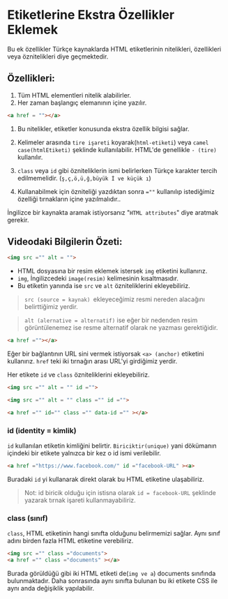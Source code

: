 # **Etiketlerine Ekstra Özellikler Eklemek**

Bu ek özellikler Türkçe kaynaklarda HTML etiketlerinin nitelikleri, özellikleri veya öznitelikleri diye geçmektedir.

## **Özellikleri:**
1. Tüm HTML elementleri nitelik alabilirler.
2. Her zaman başlangıç elemanının içine yazılır.
```html
<a href = ""></a>
```
1. Bu nitelikler, etiketler konusunda ekstra özellik bilgisi sağlar.

2. Kelimeler arasında `tire işareti` koyarak(`html-etiketi`) veya `camel case(htmlEtiketi)` şeklinde kullanılabilir. HTML'de genellikle `- (tire)` kullanılır.

3. `class` veya `id` gibi özniteliklerin ismi belirlerken Türkçe karakter tercih edilmemelidir. (`ş,ç,ö,ü,ğ,büyük İ ve küçük ı`)

4. Kullanabilmek için özniteliği yazdıktan sonra `=""` kullanılıp istediğimiz özelliği tırnakların içine yazılmalıdır..

İngilizce bir kaynakta aramak istiyorsanız "`HTML attributes`" diye aratmak gerekir.

## **Videodaki Bilgilerin Özeti:**

```html
<img src ="" alt = "">
```
- HTML dosyasına bir resim eklemek istersek `img` etiketini kullanırız. 
- `img`, İngilizcedeki `image(resim)` kelimesinin kısaltmasıdır. 
- Bu etiketin yanında ise `src` ve `alt` özniteliklerini ekleyebiliriz. 

>`src (source = kaynak) `ekleyeceğimiz resmi nereden alacağını belirttiğimiz yerdir.

> `alt (alernative = alternatif)` ise eğer bir nedenden resim görüntülenemez ise resme alternatif olarak ne yazması gerektiğidir.

```html
<a href =""></a>
```
Eğer bir bağlantının URL sini vermek istiyorsak `<a> (anchor)` etiketini kullanırız. `href` teki iki tırnağın arası URL'yi girdiğimiz yerdir.

Her etikete `id` ve `class` özniteliklerini ekleyebiliriz.
```html
<img src ="" alt = "" id ="">

<img src ="" alt = "" class ="" id ="">

<a href ="" id="" class ="" data-id ="" ></a>
```
### **id (identity = kimlik)**
`id` kullanılan etiketin kimliğini belirtir. `Biriciktir(unique)` yani dökümanın içindeki bir etikete yalnızca bir kez o id ismi verilebilir.

```html
<a href ="https://www.facebook.com/" id ="facebook-URL" ><a>
```

Buradaki `id` yi kullanarak direkt olarak bu HTML etiketine ulaşabiliriz.

>Not: id biricik olduğu için istisna olarak `id = facebook-URL` şeklinde yazarak tırnak işareti kullanmayabiliriz.

### **class (sınıf)**
`class`, HTML etiketinin hangi sınıfta olduğunu belirmemizi sağlar. Aynı sınıf adını birden fazla HTML etiketine verebiliriz.

```html
<img src ="" class ="documents">
<a href ="" class ="documents" ></a>
```
Burada görüldüğü gibi iki HTML etiketi de(`img ve a`) documents sınıfında bulunmaktadır. Daha sonrasında aynı sınıfta bulunan bu iki etikete CSS ile aynı anda değişiklik yapılabilir.